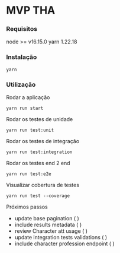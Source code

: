 # MVP THA

### Requisitos

node >= v16.15.0
yarn 1.22.18

### Instalação

`yarn`

### Utilização

Rodar a aplicação

`yarn run start`

Rodar os testes de unidade

`yarn run test:unit`

Rodar os testes de integração

`yarn run test:integration`

Rodar os testes end 2 end

`yarn run test:e2e`

Visualizar cobertura de testes

`yarn run test --coverage`

Próximos passos

- update base pagination ( )
- include results metadata ( )
- review Character att usage ( )
- update integration tests validations ( )
- include character profession endpoint ( )
